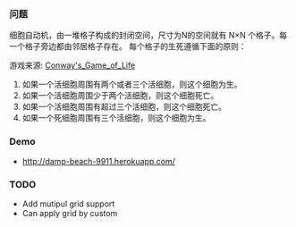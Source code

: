 ### 问题
细胞自动机，由一堆格子构成的封闭空间，尺寸为N的空间就有 N×N 个格子。每一个格子旁边都由邻居格子存在。 每个格子的生死遵循下面的原则：

游戏来源: [Conway's_Game_of_Life](http://en.wikipedia.org/wiki/Conway's_Game_of_Life)

1. 如果一个活细胞周围有两个或者三个活细胞，则这个细胞为生。
2. 如果一个活细胞周围少于两个活细胞，则这个细胞死亡。
3. 如果一个活细胞周围有超过三个活细胞，则这个细胞死亡。
4. 如果一个死细胞周围有三个活细胞，则这个细胞为生。

### Demo

- http://damp-beach-9911.herokuapp.com/

### TODO

- Add mutipul grid support
- Can apply grid by custom
